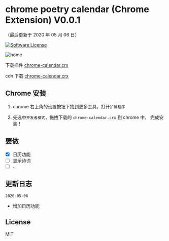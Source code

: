 chrome poetry calendar (Chrome Extension) V0.0.1
==========
（最后更新于 2020 年 05 月 06 日）

[![Software License](https://img.shields.io/badge/license-MIT-brightgreen.svg)](LICENSE)

![home](https://cdn.jsdelivr.net/gh/whyour/chrome-calendar@latest/public/home.jpg)

下载插件 [chrome-calendar.crx](https://github.com/whyour/chrome-calendar/raw/master/chrome-calendar.crx)

cdn 下载 [chrome-calendar.crx](https://cdn.jsdelivr.net/gh/whyour/chrome-calendar@latest/chrome-calendar.crx)

Chrome 安装
----
1. chrome 右上角的设置按钮下找到更多工具，打开`扩展程序`

2. 先选中`开发者模式`，拖拽下载的 `chrome-calendar.crx` 到 chrome 中， 完成安装！

要做
-------
- [x] 日历功能
- [ ] 显示诗词
- [ ] ...

更新日志
-------
`2020-05-06`
* 增加日历功能


License
--------
MIT
